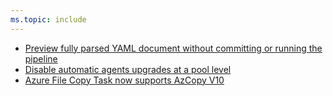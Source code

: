 ```yaml
---
ms.topic: include
---
```


* [Preview fully parsed YAML document without committing or running the pipeline](#preview-fully-parsed-yaml-document-without-committing-or-running-the-pipeline)
* [Disable automatic agents upgrades at a pool level](#disable-automatic-agents-upgrades-at-a-pool-level)
* [Azure File Copy Task now supports AzCopy V10](#azure-file-copy-task-now-supports-azcopy-v10)
